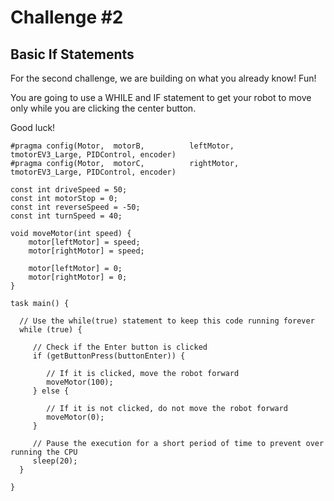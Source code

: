 # Challenge #2
## Basic If Statements

For the second challenge, we are building on what you already know! Fun!

You are going to use a WHILE and IF statement to get your robot to move only while you are clicking the center button.

Good luck!

```
#pragma config(Motor,  motorB,          leftMotor,     tmotorEV3_Large, PIDControl, encoder)
#pragma config(Motor,  motorC,          rightMotor,    tmotorEV3_Large, PIDControl, encoder)

const int driveSpeed = 50;
const int motorStop = 0;
const int reverseSpeed = -50;
const int turnSpeed = 40;

void moveMotor(int speed) {
	motor[leftMotor] = speed;
	motor[rightMotor] = speed;
	
	motor[leftMotor] = 0;
	motor[rightMotor] = 0;
}

task main() {

  // Use the while(true) statement to keep this code running forever
  while (true) {
     
     // Check if the Enter button is clicked
     if (getButtonPress(buttonEnter)) {
     
        // If it is clicked, move the robot forward
        moveMotor(100);
     } else {
     
        // If it is not clicked, do not move the robot forward
        moveMotor(0);
     }
     
     // Pause the execution for a short period of time to prevent over running the CPU
     sleep(20);
  }

}
```

